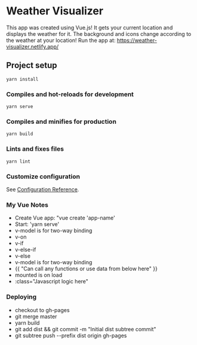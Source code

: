 # Weather Visualizer
This app was created using Vue.js! It gets your current location and displays the weather for it. The background and icons change according to the weather at your location!
Run the app at: https://weather-visualizer.netlify.app/

## Project setup
```
yarn install
```

### Compiles and hot-reloads for development
```
yarn serve
```

### Compiles and minifies for production
```
yarn build
```

### Lints and fixes files
```
yarn lint
```

### Customize configuration
See [Configuration Reference](https://cli.vuejs.org/config/).


### My Vue Notes
- Create Vue app: "vue create 'app-name'
- Start: 'yarn serve'
- v-model is for two-way binding
- v-on
- v-if
- v-else-if
- v-else
- v-model is for two-way binding
- {{ "Can call any functions or use data from below here" }}
- mounted is on load
- :class="Javascript logic here"

### Deploying
- checkout to gh-pages
- git merge master
- yarn build
- git add dist && git commit -m "Initial dist subtree commit"
- git subtree push --prefix dist origin gh-pages